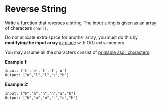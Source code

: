 # Reverse String

Write a function that reverses a string. The input string is given as an array of characters `char[]`.

Do not allocate extra space for another array, you must do this by __modifying the input array__ [in-place](https://en.wikipedia.org/wiki/In-place_algorithm) with O(1) extra memory.

You may assume all the characters consist of [printable ascii characters](https://en.wikipedia.org/wiki/ASCII#Printable_characters).

__Example 1:__

```pseudo
Input: ["h","e","l","l","o"]
Output: ["o","l","l","e","h"]
```

__Example 2:__

```pseudo
Input: ["H","a","n","n","a","h"]
Output: ["h","a","n","n","a","H"]
```
